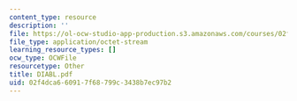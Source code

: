 ```yaml
---
content_type: resource
description: ''
file: https://ol-ocw-studio-app-production.s3.amazonaws.com/courses/02f4dca660917f68799c3438b7ec97b2_diabl.pdf
file_type: application/octet-stream
learning_resource_types: []
ocw_type: OCWFile
resourcetype: Other
title: DIABL.pdf
uid: 02f4dca6-6091-7f68-799c-3438b7ec97b2
---
```


